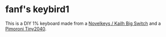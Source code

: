 # fanf's keybird1

This is a DIY 1% keyboard made from a [Novelkeys / Kailh Big
Switch][bigswitch] and a [Pimoroni Tiny2040][tiny2040].

[bigswitch]: https://thepihut.com/products/kailh-big-mechanical-key-switch-tactile-burnt-orange-1-piece
[tiny2040]: https://thepihut.com/products/tiny-2040
